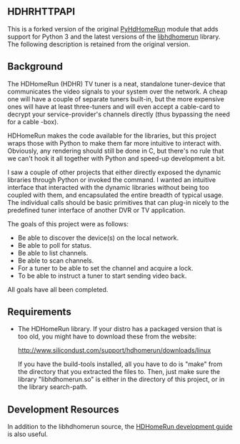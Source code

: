 HDHRHTTPAPI
-----------

This is a forked version of the original [PyHdHomeRun](https://github.com/dsoprea/PyHdHomeRun)
module that adds support for Python 3 and the latest versions of the [libhdhomerun](https://github.com/Silicondust/libhdhomerun) library.
The following description is retained from the original version.

Background
----------

The HDHomeRun (HDHR) TV tuner is a neat, standalone tuner-device that 
communicates the video signals to your system over the network. A cheap one 
will have a couple of separate tuners built-in, but the more expensive ones 
will have at least three-tuners and will even accept a cable-card to decrypt 
your service-provider's channels directly (thus bypassing the need for a cable
-box).

HDHomeRun makes the code available for the libraries, but this project wraps 
those with Python to make them far more intuitive to interact with. Obviously, 
any rendering should still be done in C, but there's no rule that we can't 
hook it all together with Python and speed-up development a bit.

I saw a couple of other projects that either directly exposed the dynamic 
libraries through Python or invoked the command. I wanted an intuitive 
interface that interacted with the dynamic libraries without being too coupled 
with them, and encapsulated the entire breadth of typical usage. The 
individual calls should be basic primitives that can plug-in nicely to the 
predefined tuner interface of another DVR or TV application.

The goals of this project were as follows:

- Be able to discover the device(s) on the local network.
- Be able to poll for status.
- Be able to list channels.
- Be able to scan channels.
- For a tuner to be able to set the channel and acquire a lock.
- To be able to instruct a tuner to start sending video back.

All goals have all been completed.


Requirements
------------

- The HDHomeRun library. If your distro has a packaged version that is 
  too old, you might have to download these from the website: 
  
    http://www.silicondust.com/support/hdhomerun/downloads/linux

  If you have the build-tools installed, all you have to do is "make" from the 
  directory that you extracted the files to. Then, just make sure the library 
  "libhdhomerun.so" is either in the directory of this project, or in the 
  library search-path.

Development Resources
---------------------

In addition to the libhdhomerun source, the [HDHomeRun development guide](https://www.silicondust.com/hdhomerun/hdhomerun_development.pdf) is also useful.
